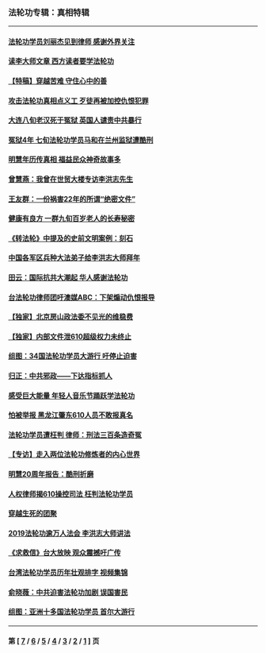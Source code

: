 ### 法轮功专辑：真相特辑
---
#### [法轮功学员刘丽杰见到律师 感谢外界关注](../../pages/nf4389/n13927012.md?02260430) 
#### [读李大师文章 西方读者要学法轮功](../../pages/nf4389/n13925142.md?02260430) 
#### [【特稿】穿越苦难 守住心中的善](../../pages/nf4389/n13784979.md?02260430) 
#### [攻击法轮功真相点义工 歹徒再被加控仇恨犯罪](../../pages/nf4389/n13601019.md?02260430) 
#### [大连八旬老汉死于冤狱 英国人谴责中共暴行](../../pages/nf4389/n13480118.md?02260430) 
#### [冤狱4年 七旬法轮功学员马和在兰州监狱遭酷刑](../../pages/nf4389/n13304688.md?02260430) 
#### [明慧年历传真相 福益民众神奇故事多](../../pages/nf4389/n13294545.md?02260430) 
#### [曾慧燕：我曾在世贸大楼专访李洪志先生](../../pages/nf4389/n12898729.md?02260430) 
#### [王友群：一份祸害22年的所谓“绝密文件”](../../pages/nf4389/n12871750.md?02260430) 
#### [健康有良方 一群九旬百岁老人的长寿秘密](../../pages/nf4389/n12847475.md?02260430) 
#### [《转法轮》中提及的史前文明案例：刻石](../../pages/nf4389/n12758577.md?02260430) 
#### [中国各军区兵种大法弟子给李洪志大师拜年](../../pages/nf4389/n12750047.md?02260430) 
#### [田云：国际抗共大潮起 华人感谢法轮功](../../pages/nf4389/n12357708.md?02260430) 
#### [台法轮功律师团吁澳媒ABC：下架煽动仇恨报导](../../pages/nf4389/n12279917.md?02260430) 
#### [【独家】北京房山政法委不见光的维稳费](../../pages/nf4389/n12031979.md?02260430) 
#### [【独家】内部文件泄610超级权力未终止](../../pages/nf4389/n12023895.md?02260430) 
#### [组图：34国法轮功学员大游行 吁停止迫害](../../pages/nf4389/n11492658.md?02260430) 
#### [归正：中共邪政——下达指标抓人](../../pages/nf4389/n11474770.md?02260430) 
#### [感受巨大能量 年轻人音乐节踊跃学法轮功](../../pages/nf4389/n11441981.md?02260430) 
#### [怕被举报 黑龙江肇东610人员不敢报真名](../../pages/nf4389/n11436499.md?02260430) 
#### [法轮功学员遭枉判 律师：刑法三百条造奇冤](../../pages/nf4389/n11433943.md?02260430) 
#### [【专访】走入两位法轮功修炼者的内心世界](../../pages/nf4389/n11415623.md?02260430) 
#### [明慧20周年报告：酷刑折磨](../../pages/nf4389/n11387954.md?02260430) 
#### [人权律师揭610操控司法 枉判法轮功学员](../../pages/nf4389/n11313370.md?02260430) 
#### [穿越生死的团聚](../../pages/nf4389/n11258922.md?02260430) 
#### [2019法轮功逾万人法会 李洪志大师讲法](../../pages/nf4389/n11265303.md?02260430) 
#### [《求救信》台大放映 观众震撼吁广传](../../pages/nf4389/n10922251.md?02260430) 
#### [台湾法轮功学员历年壮观排字 视频集锦](../../pages/nf4389/n10878789.md?02260430) 
#### [俞晓薇：中共迫害法轮功加剧 误国害民](../../pages/nf4389/n10859260.md?02260430) 
#### [组图：亚洲十多国法轮功学员 首尔大游行](../../pages/nf4389/n10781149.md?02260430) 

---
#### 第 [ [7](./7.md?02260430) / [6](./6.md?02260430) / [5](./5.md?02260430) / [4](./4.md?02260430) / [3](./3.md?02260430) / [2](./2.md?02260430) / [1](./1.md?02260430) ] 页
